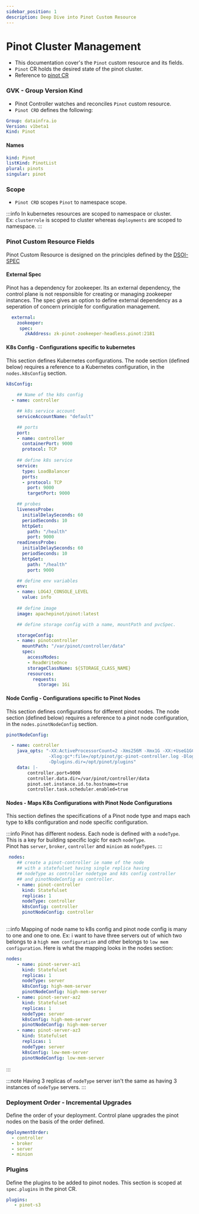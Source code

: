 ```yaml
---
sidebar_position: 1
description: Deep Dive into Pinot Custom Resource
---
```


# Pinot Cluster Management

- This documentation cover's the ```Pinot``` custom resource and its fields.
- ```Pinot``` CR holds the desired state of the pinot cluster.
- Reference to [pinot CR](https://github.com/datainfrahq/pinot-control-plane-k8s/blob/main/examples/00-pinot-basic/pinot-basic.yaml)

### GVK - Group Version Kind

- Pinot Controller watches and reconciles ```Pinot``` custom resource. 
- ```Pinot CRD``` defines the following:

```yaml
Group: datainfra.io
Version: v1beta1
Kind: Pinot
```

#### Names

```yaml
kind: Pinot
listKind: PinotList
plural: pinots
singular: pinot
```

### Scope

- ```Pinot CRD``` scopes ```Pinot``` to namespace scope.

:::info
In kubernetes resources are scoped to namespace or cluster.         
Ex: ```clusterrole``` is scoped to cluster whereas ```deployments``` are scoped to namespace.
:::

### Pinot Custom Resource Fields

Pinot Custom Resource is designed on the principles defined by the [DSOI-SPEC](../../3.distributed-systems-operator-interface/documentation/introduction.md)


#### External Spec
Pinot has a dependency for zookeeper. Its an external dependency, the control plane is not
responsible for creating or managing zookeeper instances. The spec gives an option to define 
external dependency as a seperation of concern principle for configuration management.

```yaml
  external:
    zookeeper:
     spec:
       zkAddress: zk-pinot-zookeeper-headless.pinot:2181
```

#### K8s Config - Configurations specific to kubernetes

This section defines Kubernetes configurations. The node section (defined below) requires a reference to a Kubernetes configuration, in the ```nodes.k8sConfig``` section.

```yaml
k8sConfig:
  
    ## Name of the k8s config
  - name: controller

    ## k8s service account
    serviceAccountName: "default"

    ## ports
    port:
    - name: controller 
      containerPort: 9000
      protocol: TCP
    
    ## define k8s service 
    service:
      type: LoadBalancer
      ports:
      - protocol: TCP
        port: 9000
        targetPort: 9000

    ## probes
    livenessProbe:
      initialDelaySeconds: 60
      periodSeconds: 10
      httpGet:
        path: "/health"
        port: 9000
    readinessProbe:
      initialDelaySeconds: 60
      periodSeconds: 10
      httpGet:
        path: "/health"
        port: 9000

    ## define env variables
    env:
    - name: LOG4J_CONSOLE_LEVEL
      value: info
    
    ## define image
    image: apachepinot/pinot:latest

    ## define storage config with a name, mountPath and pvcSpec.

    storageConfig:
    - name: pinotcontroller
      mountPath: "/var/pinot/controller/data"
      spec:
        accessModes:
        - ReadWriteOnce
        storageClassName: ${STORAGE_CLASS_NAME}
        resources:
          requests:
            storage: 1Gi
```

#### Node Config - Configurations specific to Pinot Nodes

This section defines configurations for different pinot nodes. The node section (defined below) requires a reference to a pinot node configuration, in the ```nodes.pinotNodeConfig``` section.

```yaml
pinotNodeConfig:

  - name: controller
    java_opts: "-XX:ActiveProcessorCount=2 -Xms256M -Xmx1G -XX:+UseG1GC -XX:MaxGCPauseMillis=200
                -Xlog:gc*:file=/opt/pinot/gc-pinot-controller.log -Dlog4j2.configurationFile=/opt/pinot/conf/log4j2.xml
                -Dplugins.dir=/opt/pinot/plugins"
    data: |-
        controller.port=9000
        controller.data.dir=/var/pinot/controller/data 
        pinot.set.instance.id.to.hostname=true
        controller.task.scheduler.enabled=true
```

#### Nodes - Maps K8s Configurations with Pinot Node Configurations

This section defines the specifications of a Pinot node type and maps each type to k8s configuration and node specific configuration.

:::info
Pinot has different nodess. Each node is defined with a ```nodeType```.           
This is a key for building specific logic for each ```nodeType```.              
Pinot has ```server```, ```broker```, ```controller``` and ```minion``` as ```nodeTypes```.
:::

```yaml
 nodes:
    ## create a pinot-controller ie name of the node 
    ## with a statefulset having single replica having
    ## nodeType as controller nodetype and k8s config controller
    ## and pinotNodeConfig as controller.
    - name: pinot-controller
      kind: Statefulset
      replicas: 1
      nodeType: controller
      k8sConfig: controller
      pinotNodeConfig: controller
    
```

:::info
Mapping of node name to k8s config and pinot node config is many to one and one to one.
Ex: i want to have three servers out of which two belongs to a ```high mem configuration``` and other belongs to ```low mem configuration```. Here is what the mapping looks in the nodes section:

```yaml
nodes:
    - name: pinot-server-az1
      kind: Statefulset
      replicas: 1
      nodeType: server
      k8sConfig: high-mem-server
      pinotNodeConfig: high-mem-server
    - name: pinot-server-az2
      kind: Statefulset
      replicas: 1
      nodeType: server
      k8sConfig: high-mem-server
      pinotNodeConfig: high-mem-server
    - name: pinot-server-az3
      kind: Statefulset
      replicas: 1
      nodeType: server
      k8sConfig: low-mem-server
      pinotNodeConfig: low-mem-server
```
:::

:::note
Having 3 replicas of ```nodeType``` server isn't the same as having 3 instances of ```nodeType``` servers.
:::

### Deployment Order - Incremental Upgrades
Define the order of your deployment. Control plane upgrades the pinot nodes on the basis of the 
order defined.

```yaml
deploymentOrder:
  - controller
  - broker
  - server
  - minion
```

### Plugins
Define the plugins to be added to pinot nodes. This section is scoped at ```spec.plugins``` in the pinot CR.

```yaml
plugins:
   - pinot-s3
```
